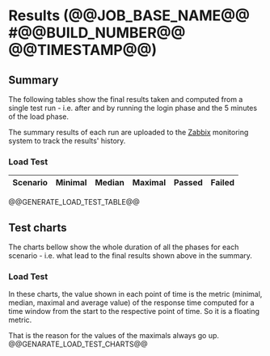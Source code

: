 # Results (@@JOB_BASE_NAME@@ #@@BUILD_NUMBER@@ @@TIMESTAMP@@)
## Summary
The following tables show the final results taken and computed from a single test run - i.e. after and by running the login phase and the 5 minutes of the load phase.

The summary results of each run are uploaded to the
[Zabbix](https://zabbix.devshift.net:9443/zabbix/)
monitoring system to track the results' history.

### Load Test
| Scenario | Minimal | Median | Maximal | Passed | Failed |
| :--- | ---: | ---: | ---: | ---: | ---: |
@@GENERATE_LOAD_TEST_TABLE@@

## Test charts
The charts bellow show the whole duration of all the phases for each scenario - i.e. what lead to the final results shown above in the summary.

### Load Test
In these charts, the value shown in each point of time is the metric (minimal, median, maximal and average value) of the response time
computed for a time window from the start to the respective point of time. So it is a floating metric.

That is the reason for the values of the maximals always go up.
@@GENARATE_LOAD_TEST_CHARTS@@
